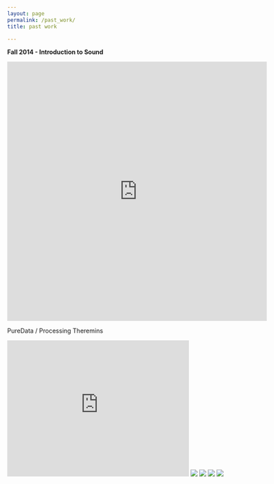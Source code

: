 ```yaml
---
layout: page
permalink: /past_work/
title: past work

---
```


<!-- <div class="img_row">
  <img class="col two" src="/img/kae.jpg"/>
</div> -->
<!-- -->

**Fall 2014 - Introduction to Sound**
<iframe width="600" height="600" scrolling="no" frameborder="no" src="https://w.soundcloud.com/player/?url=https%3A//api.soundcloud.com/tracks/179986740&amp;auto_play=false&amp;hide_related=false&amp;show_comments=true&amp;show_user=true&amp;show_reposts=false&amp;visual=true"></iframe>

<br>

PureData / Processing Theremins

<iframe width="420" height="315" src="https://www.youtube.com/embed/XOPjLZlwPA8" frameborder="0" allowfullscreen></iframe>


<img src="{{ site.baseurl }}/img/SNAIL.png">

<img src="{{ site.baseurl }}/img/modular.png">

<img src="{{ site.baseurl }}/img/cookie2.png">

<img src="{{ site.baseurl }}/img/cookie1.png">





<!-- [Smaller](http://25.io/smaller/) -->
